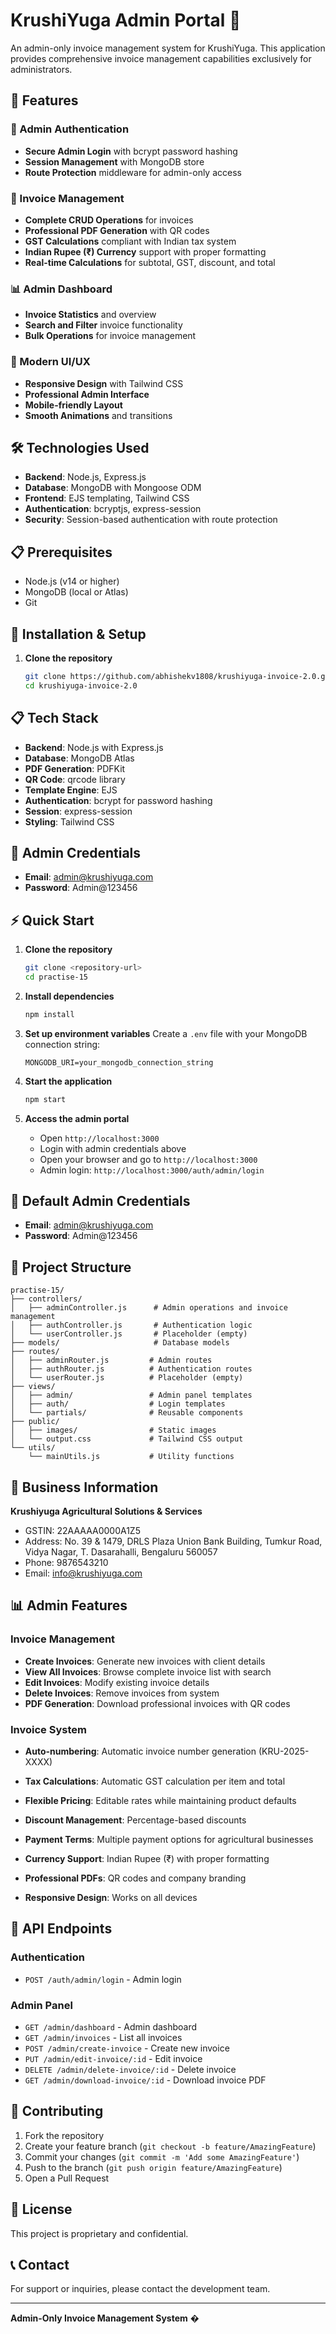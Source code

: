 # KrushiYuga Admin Portal 🌾

An admin-only invoice management system for KrushiYuga. This application provides comprehensive invoice management capabilities exclusively for administrators.

## 🚀 Features

### 🔐 Admin Authentication
- **Secure Admin Login** with bcrypt password hashing
- **Session Management** with MongoDB store
- **Route Protection** middleware for admin-only access

### 🧾 Invoice Management
- **Complete CRUD Operations** for invoices
- **Professional PDF Generation** with QR codes
- **GST Calculations** compliant with Indian tax system
- **Indian Rupee (₹) Currency** support with proper formatting
- **Real-time Calculations** for subtotal, GST, discount, and total

### 📊 Admin Dashboard
- **Invoice Statistics** and overview
- **Search and Filter** invoice functionality
- **Bulk Operations** for invoice management

### 🎨 Modern UI/UX
- **Responsive Design** with Tailwind CSS
- **Professional Admin Interface**
- **Mobile-friendly Layout**
- **Smooth Animations** and transitions

## 🛠️ Technologies Used

- **Backend**: Node.js, Express.js
- **Database**: MongoDB with Mongoose ODM
- **Frontend**: EJS templating, Tailwind CSS
- **Authentication**: bcryptjs, express-session
- **Security**: Session-based authentication with route protection

## 📋 Prerequisites

- Node.js (v14 or higher)
- MongoDB (local or Atlas)
- Git

## 🚀 Installation & Setup

1. **Clone the repository**
   ```bash
   git clone https://github.com/abhishekv1808/krushiyuga-invoice-2.0.git
   cd krushiyuga-invoice-2.0
   ```
## 📋 Tech Stack

- **Backend**: Node.js with Express.js
- **Database**: MongoDB Atlas
- **PDF Generation**: PDFKit
- **QR Code**: qrcode library
- **Template Engine**: EJS
- **Authentication**: bcrypt for password hashing
- **Session**: express-session
- **Styling**: Tailwind CSS

## 🔑 Admin Credentials

- **Email**: admin@krushiyuga.com
- **Password**: Admin@123456

## ⚡ Quick Start

1. **Clone the repository**
   ```bash
   git clone <repository-url>
   cd practise-15
   ```

2. **Install dependencies**
   ```bash
   npm install
   ```

3. **Set up environment variables**
   Create a `.env` file with your MongoDB connection string:
   ```env
   MONGODB_URI=your_mongodb_connection_string
   ```

4. **Start the application**
   ```bash
   npm start
   ```

5. **Access the admin portal**
   - Open `http://localhost:3000`
   - Login with admin credentials above
   - Open your browser and go to `http://localhost:3000`
   - Admin login: `http://localhost:3000/auth/admin/login`

## 👤 Default Admin Credentials

- **Email**: admin@krushiyuga.com
- **Password**: Admin@123456

## 📁 Project Structure

```
practise-15/
├── controllers/
│   ├── adminController.js      # Admin operations and invoice management
│   ├── authController.js       # Authentication logic
│   └── userController.js       # Placeholder (empty)
├── models/                     # Database models
├── routes/
│   ├── adminRouter.js         # Admin routes
│   ├── authRouter.js          # Authentication routes
│   └── userRouter.js          # Placeholder (empty)
├── views/
│   ├── admin/                 # Admin panel templates
│   ├── auth/                  # Login templates
│   └── partials/              # Reusable components
├── public/
│   ├── images/                # Static images
│   └── output.css             # Tailwind CSS output
└── utils/
    └── mainUtils.js           # Utility functions
```

## 🌾 Business Information

**Krushiyuga Agricultural Solutions & Services**
- GSTIN: 22AAAAA0000A1Z5
- Address: No. 39 & 1479, DRLS Plaza Union Bank Building, Tumkur Road, Vidya Nagar, T. Dasarahalli, Bengaluru 560057
- Phone: 9876543210
- Email: info@krushiyuga.com

## 📊 Admin Features

### Invoice Management
- **Create Invoices**: Generate new invoices with client details
- **View All Invoices**: Browse complete invoice list with search
- **Edit Invoices**: Modify existing invoice details
- **Delete Invoices**: Remove invoices from system
- **PDF Generation**: Download professional invoices with QR codes

### Invoice System
- **Auto-numbering**: Automatic invoice number generation (KRU-2025-XXXX)
- **Tax Calculations**: Automatic GST calculation per item and total
- **Flexible Pricing**: Editable rates while maintaining product defaults
- **Discount Management**: Percentage-based discounts
- **Payment Terms**: Multiple payment options for agricultural businesses

- **Currency Support**: Indian Rupee (₹) with proper formatting
- **Professional PDFs**: QR codes and company branding
- **Responsive Design**: Works on all devices

## 🔧 API Endpoints

### Authentication
- `POST /auth/admin/login` - Admin login

### Admin Panel
- `GET /admin/dashboard` - Admin dashboard
- `GET /admin/invoices` - List all invoices
- `POST /admin/create-invoice` - Create new invoice
- `PUT /admin/edit-invoice/:id` - Edit invoice
- `DELETE /admin/delete-invoice/:id` - Delete invoice
- `GET /admin/download-invoice/:id` - Download invoice PDF

## 🤝 Contributing

1. Fork the repository
2. Create your feature branch (`git checkout -b feature/AmazingFeature`)
3. Commit your changes (`git commit -m 'Add some AmazingFeature'`)
4. Push to the branch (`git push origin feature/AmazingFeature`)
5. Open a Pull Request

## 📝 License

This project is proprietary and confidential.

## 📞 Contact

For support or inquiries, please contact the development team.

---

**Admin-Only Invoice Management System** �
